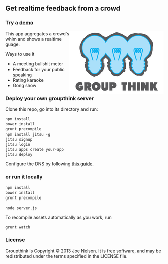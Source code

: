 ## Get realtime feedback from a crowd

### Try a [demo](http://like.begriffs.com)

<img src="illustration/logo.png" alt="Groupthink Logo" align="right" />
This app aggregates a crowd's whim and shows a realtime guage.

Ways to use it
* A meeting bullshit meter
* Feedback for your public speaking
* Rating karaoke
* Gong show

### Deploy your own groupthink server

Clone this repo, go into its directory and run:

    npm install
    bower install
    grunt precompile
    npm install jitsu -g
    jitsu signup
    jitsu login
    jitsu apps create your-app
    jitsu deploy

Configure the DNS by following [this
guide](https://www.nodejitsu.com/documentation/features/dns/#individual-plans).

### or run it locally

    npm install
    bower install
    grunt precompile

    node server.js

To recompile assets automatically as you work, run

    grunt watch

### License

Groupthink is Copyright © 2013 Joe Nelson. It is free software, and may
be redistributed under the terms specified in the LICENSE file.

